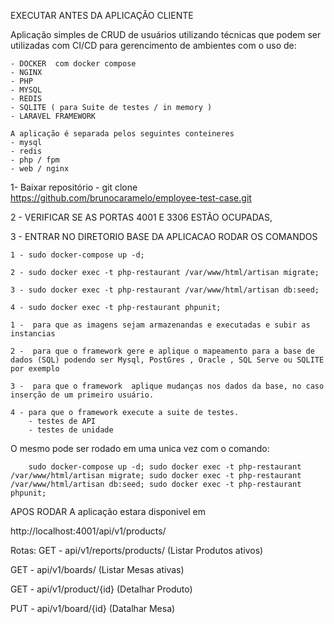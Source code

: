 EXECUTAR ANTES DA APLICAÇÃO CLIENTE

Aplicação simples de CRUD de usuários utilizando técnicas que podem ser utilizadas com CI/CD
para gerencimento de ambientes com o uso de:

    - DOCKER  com docker compose
    - NGINX
    - PHP
    - MYSQL
    - REDIS
    - SQLITE ( para Suite de testes / in memory )
    - LARAVEL FRAMEWORK

    A aplicação é separada pelos seguintes conteineres
    - mysql
    - redis
    - php / fpm
    - web / nginx

1- Baixar repositório 
    - git clone https://github.com/brunocaramelo/employee-test-case.git

2 - VERIFICAR  SE AS PORTAS 4001 E 3306 ESTÃO OCUPADAS,


3 - ENTRAR NO DIRETORIO BASE DA APLICACAO RODAR OS COMANDOS 
    
    1 - sudo docker-compose up -d;

    2 - sudo docker exec -t php-restaurant /var/www/html/artisan migrate;

    3 - sudo docker exec -t php-restaurant /var/www/html/artisan db:seed;

    4 - sudo docker exec -t php-restaurant phpunit;

    1 -  para que as imagens sejam armazenandas e executadas e subir as instancias
    
    2 -  para que o framework gere e aplique o mapeamento para a base de dados (SQL) podendo ser Mysql, PostGres , Oracle , SQL Serve ou SQLITE por exemplo
    
    3 -  para que o framework  aplique mudanças nos dados da base, no caso inserção de um primeiro usuário.
    
    4 - para que o framework execute a suite de testes.
        - testes de API  
        - testes de unidade
     
O mesmo pode ser rodado em uma unica vez com o comando:

        sudo docker-compose up -d; sudo docker exec -t php-restaurant /var/www/html/artisan migrate; sudo docker exec -t php-restaurant /var/www/html/artisan db:seed; sudo docker exec -t php-restaurant phpunit;

APOS RODAR A aplicação estara disponivel em 

http://localhost:4001/api/v1/products/


Rotas: 
GET - api/v1/reports/products/ (Listar Produtos ativos) 

GET - api/v1/boards/ (Listar Mesas ativas) 

GET - api/v1/product/{id} (Detalhar Produto) 

PUT - api/v1/board/{id} (Datalhar Mesa) 


